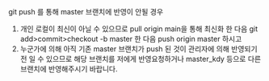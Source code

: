 git push 를 통해 master 브랜치에 반영이 안될 경우

1. 개인 로컬이 최신이 아닐 수 있으므로 pull origin main을 통해 최신화 한 다음 git add>commit>checkout -b master 한 다음 push origin master 하시고
2. 누군가에 의해 아직 기존 master 브랜치가 push 된 것이 관리자에 의해 반영되기 전 일 수 있으므로 해당 브랜치를 저에게 반영요청하거나
   master_kdy 등으로 다른 브랜치에 반영해주시기 바랍니다.
